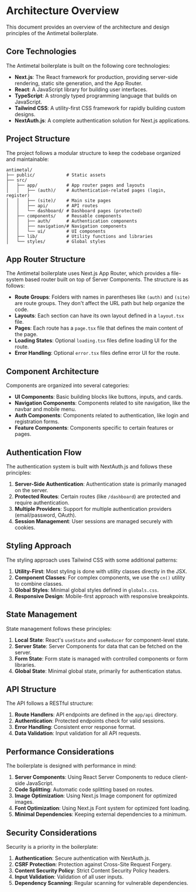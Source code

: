 # Architecture Overview

This document provides an overview of the architecture and design principles of the Antimetal boilerplate.

## Core Technologies

The Antimetal boilerplate is built on the following core technologies:

- **Next.js**: The React framework for production, providing server-side rendering, static site generation, and the App Router.
- **React**: A JavaScript library for building user interfaces.
- **TypeScript**: A strongly typed programming language that builds on JavaScript.
- **Tailwind CSS**: A utility-first CSS framework for rapidly building custom designs.
- **NextAuth.js**: A complete authentication solution for Next.js applications.

## Project Structure

The project follows a modular structure to keep the codebase organized and maintainable:

```
antimetal/
├── public/            # Static assets
├── src/
│   ├── app/           # App router pages and layouts
│   │   ├── (auth)/    # Authentication-related pages (login, register)
│   │   ├── (site)/    # Main site pages
│   │   ├── api/       # API routes
│   │   └── dashboard/ # Dashboard pages (protected)
│   ├── components/    # Reusable components
│   │   ├── auth/      # Authentication components
│   │   ├── navigation/# Navigation components
│   │   └── ui/        # UI components
│   ├── lib/           # Utility functions and libraries
│   └── styles/        # Global styles
```

## App Router Structure

The Antimetal boilerplate uses Next.js App Router, which provides a file-system based router built on top of Server Components. The structure is as follows:

- **Route Groups**: Folders with names in parentheses like `(auth)` and `(site)` are route groups. They don't affect the URL path but help organize the code.
- **Layouts**: Each section can have its own layout defined in a `layout.tsx` file.
- **Pages**: Each route has a `page.tsx` file that defines the main content of the page.
- **Loading States**: Optional `loading.tsx` files define loading UI for the route.
- **Error Handling**: Optional `error.tsx` files define error UI for the route.

## Component Architecture

Components are organized into several categories:

- **UI Components**: Basic building blocks like buttons, inputs, and cards.
- **Navigation Components**: Components related to site navigation, like the navbar and mobile menu.
- **Auth Components**: Components related to authentication, like login and registration forms.
- **Feature Components**: Components specific to certain features or pages.

## Authentication Flow

The authentication system is built with NextAuth.js and follows these principles:

1. **Server-Side Authentication**: Authentication state is primarily managed on the server.
2. **Protected Routes**: Certain routes (like `/dashboard`) are protected and require authentication.
3. **Multiple Providers**: Support for multiple authentication providers (email/password, OAuth).
4. **Session Management**: User sessions are managed securely with cookies.

## Styling Approach

The styling approach uses Tailwind CSS with some additional patterns:

1. **Utility-First**: Most styling is done with utility classes directly in the JSX.
2. **Component Classes**: For complex components, we use the `cn()` utility to combine classes.
3. **Global Styles**: Minimal global styles defined in `globals.css`.
4. **Responsive Design**: Mobile-first approach with responsive breakpoints.

## State Management

State management follows these principles:

1. **Local State**: React's `useState` and `useReducer` for component-level state.
2. **Server State**: Server Components for data that can be fetched on the server.
3. **Form State**: Form state is managed with controlled components or form libraries.
4. **Global State**: Minimal global state, primarily for authentication status.

## API Structure

The API follows a RESTful structure:

1. **Route Handlers**: API endpoints are defined in the `app/api` directory.
2. **Authentication**: Protected endpoints check for valid sessions.
3. **Error Handling**: Consistent error response format.
4. **Data Validation**: Input validation for all API requests.

## Performance Considerations

The boilerplate is designed with performance in mind:

1. **Server Components**: Using React Server Components to reduce client-side JavaScript.
2. **Code Splitting**: Automatic code splitting based on routes.
3. **Image Optimization**: Using Next.js Image component for optimized images.
4. **Font Optimization**: Using Next.js Font system for optimized font loading.
5. **Minimal Dependencies**: Keeping external dependencies to a minimum.

## Security Considerations

Security is a priority in the boilerplate:

1. **Authentication**: Secure authentication with NextAuth.js.
2. **CSRF Protection**: Protection against Cross-Site Request Forgery.
3. **Content Security Policy**: Strict Content Security Policy headers.
4. **Input Validation**: Validation of all user inputs.
5. **Dependency Scanning**: Regular scanning for vulnerable dependencies. 